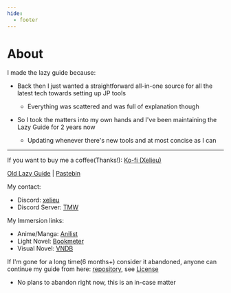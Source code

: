 ```yaml
---
hide:
  - footer
---
```

# About

I made the lazy guide because:

- Back then I just wanted a straightforward all-in-one source for all the latest tech towards setting up JP tools
    - Everything was scattered and was full of explanation though

- So I took the matters into my own hands and I've been maintaining the Lazy Guide for 2 years now
    - Updating whenever there's new tools and at most concise as I can

---

If you want to buy me a coffee(Thanks!): [Ko-fi (Xelieu)](https://ko-fi.com/xelieu)

[Old Lazy Guide](https://rentry.co/lazyXel/) | [Pastebin](https://pastebin.com/u/Xelieu)

My contact:

- Discord: [xelieu](https://www.discordapp.com/users/719459399168426054)
- Discord Server: [TMW](https://learnjapanese.moe/join/)

My Immersion links:

- Anime/Manga: [Anilist](https://anilist.co/user/Xelieu/)
- Light Novel: [Bookmeter](https://bookmeter.com/users/1277906)
- Visual Novel: [VNDB](https://vndb.org/u192242)

If I'm gone for a long time(6 months+) consider it abandoned, anyone can continue my guide from here: [repository](https://github.com/Xelieu/xelieu.github.io), see [License](https://github.com/Xelieu/xelieu.github.io/blob/main/LICENSE)
  - No plans to abandon right now, this is an in-case matter